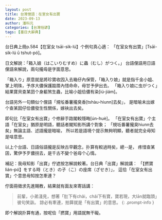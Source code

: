 ```yaml
---
layout: post
title: 台灣俚語：在室女有出寶
date: 2023-09-13 
author: 潘科元
categories: [台灣俗諺]
tags: [臺日大辭典]
---
```


台日典上冊p.584【在室女 tsāi-sik-lú】个例句真心適：
「在室女有出寶」[Tsāi-sik-lú ū tshut-pó]。

日文解說：「箱入娘（はこいりむすめ）に蟲（むし）がつく。」
台語俚語用日語俚語來解說，兩句攏毋是字面意思。

「箱入り」原意就是將珍寶收囥入去箱仔內保管，「箱入り娘」就是指千金小姐、
掌上明珠，予序大儂保護踮厝內惜命命，毋甘予伊出去。
「箱入り娘に虫がつく」結果寶貝查某囝个身軀煞生蟲，比喻小姐佮儂有染[iú-jiám]。

台語另外一句類似个俚語「規坵番薯攏臭香[tshàu-hiunn]去矣」，
是暗喻未出嫁个查某囡仔佮儂發生性關係，嫁袂出去矣。

即句比「在室女有出寶」个修辭手路閣較隱晦[ún-huè]。
「在室女有出寶」个主語「在室女」猶原是明語，聽話者閣知影所講个對象；
「規坵番薯攏臭hiunn去矣」無論主語、述語攏是暗喻，
所以若是語境个提示無夠明顯，聽者就完全毋知是啥意思。

以上个台語、日語俗語攏是反映古早觀念，扑算有較過時矣，總--是，
疼惜查某囝，驚伊予歹儂拐去，是千古不變个爸母个心情。

補記：我毋知影「出寶」佇遮按怎解說較著。台日典「出寶」解說講：
「【撚寶 lián-pó】をする時（とき）の子（こ）の座席（ざせき）」，
這佮「在室女有出寶」个意思毋知按怎牽連？

佇面冊徵求先進賜教，結果就有面友來寄話講：

> 前輩，小弟淺見，想著「肚下有châi，châi下有寶，寶若現，大lān就臨頭」彼句笑詼。
諒必有牽連，拍算就是「有出寶」的意思。
{: .prompt-info }

即个解說扑算有通，按呢佮「撚寶」用語就無干礙。
